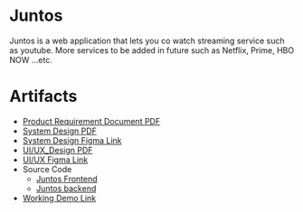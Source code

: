 # Juntos
Juntos is a web application that lets you co watch streaming service such as youtube. More services to be added in future such as Netflix, Prime, HBO NOW ...etc.

# Artifacts
* [Product Requirement Document PDF](/prd/Juntos_PRD.pdf)
* [System Design PDF](/system-design/Juntos_system_design.pdf)
* [System Design Figma Link](https://www.figma.com/file/WeaeIRkz1lsa8SAbsL40Mx/HLD?node-id=169%3A2)
* [UI/UX_Design PDF](/wireframe/WireFrame_Juntos.pdf)
* [UI/UX Figma Link](https://www.figma.com/file/xSAo5U2oFlfKhlZ2dsxnkZ/WireFrame---Juntos?node-id=0%3A1)
* Source Code
  * [Juntos Frontend](https://github.com/pesto-students/juntos-frontend)
  * [Juntos backend](https://github.com/pesto-students/juntos-backend)
* [Working Demo Link](https://juntos-frontend.netlify.app/)